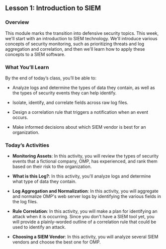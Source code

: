 ## Lesson 1: Introduction to SIEM 
 
### Overview

This module marks the transition into defensive security topics. This week, we'll start with an introduction to SIEM technology. We'll introduce various concepts of security monitoring, such as prioritizing threats and log aggregation and correlation, and then we'll learn how to apply these concepts to a SIEM software.
 
### What You’ll Learn
 
By the end of today’s class, you’ll be able to:
 
- Analyze logs and determine the types of data they contain, as well as the types of security events they can help identify.

- Isolate, identify, and correlate fields across raw log files.

- Design a correlation rule that triggers a notification when an event occurs.

- Make informed decisions about which SIEM vendor is best for an organization.

### Today’s Activities

* **Monitoring Assets**: In this activity, you will review the types of security events that a fictional company, OMP, has experienced, and rank them based on their risk to the organization.

* **What is this Log?**: In this activity, you'll analyze logs and determine what type of data they contain.

* **Log Aggregation and Normalization**: In this activity, you will aggregate and normalize OMP's web server logs by identifying the various fields in the log files.

* **Rule Correlation**: In this activity, you will make a plan for identifying an attack when it is occurring. Since you don't have a SIEM tool yet, you will provide a plainly-worded outline of a correlation rule that could be used to identify an attack.

* **Choosing a SIEM Vendor**: In this activity, you will analyze several SIEM vendors and choose the best one for OMP.
